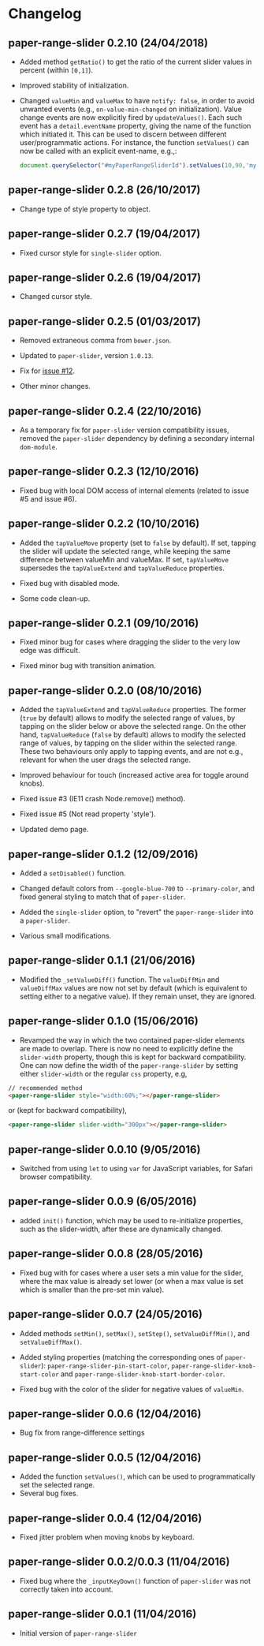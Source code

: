 # Changelog

## paper-range-slider 0.2.10 (24/04/2018)

- Added method `getRatio()` to get the ratio of the current slider values in percent (within `[0,1]`).

- Improved stability of initialization.

- Changed `valueMin` and `valueMax` to have `notify: false`, in order to avoid unwanted events (e.g., `on-value-min-changed` on initialization). Value change events are now explicitly fired by `updateValues()`. Each such event has a `detail.eventName` property, giving the name of the function which initiated it. This can be used to discern between different user/programmatic actions. For instance, the function `setValues()` can now be called with an explicit event-name, e.g.,:
  ```javascript
  document.querySelector("#myPaperRangeSliderId").setValues(10,90,'myEventName');
  ```

## paper-range-slider 0.2.8 (26/10/2017)

 - Change type of style property to object.

## paper-range-slider 0.2.7 (19/04/2017)

- Fixed cursor style for `single-slider` option.

## paper-range-slider 0.2.6 (19/04/2017)

- Changed cursor style.

## paper-range-slider 0.2.5 (01/03/2017)

- Removed extraneous comma from `bower.json`.

- Updated to `paper-slider`, version `1.0.13`.

- Fix for [issue #12](https://github.com/IftachSadeh/paper-range-slider/issues/12).

- Other minor changes.

## paper-range-slider 0.2.4 (22/10/2016)

- As a temporary fix for `paper-slider` version compatibility issues, removed the `paper-slider` dependency by defining a secondary internal `dom-module`.

## paper-range-slider 0.2.3 (12/10/2016)

- Fixed bug with local DOM access of internal elements (related to issue #5 and issue #6).

## paper-range-slider 0.2.2 (10/10/2016)

- Added the `tapValueMove` property (set to `false` by default). If set, tapping the slider will update the selected range, while keeping the same difference between valueMin and valueMax. If set, `tapValueMove` supersedes the `tapValueExtend` and `tapValueReduce` properties.

- Fixed bug with disabled mode.

- Some code clean-up.

## paper-range-slider 0.2.1 (09/10/2016)

- Fixed minor bug for cases where dragging the slider to the very low edge was difficult.

- Fixed minor bug with transition animation.

## paper-range-slider 0.2.0 (08/10/2016)

- Added the `tapValueExtend` and `tapValueReduce` properties. The former (`true` by default) allows to modify the selected range of values, by tapping on the slider below or above the selected range. On the other hand, `tapValueReduce` (`false` by default) allows to modify the selected range of values, by tapping on the slider within the selected range. These two behaviours only apply to tapping events, and are not e.g., relevant for when the user drags the selected range.

- Improved behaviour for touch (increased active area for toggle around knobs).

- Fixed issue #3 (IE11 crash Node.remove() method).

- Fixed issue #5 (Not read property 'style').

- Updated demo page.

## paper-range-slider 0.1.2 (12/09/2016)

- Added a `setDisabled()` function.

- Changed default colors from `--google-blue-700` to `--primary-color`, and fixed general styling to match that of `paper-slider`.

- Added the `single-slider` option, to "revert" the `paper-range-slider` into a `paper-slider`.

- Various small modifications.

## paper-range-slider 0.1.1 (21/06/2016)

- Modified the `_setValueDiff()` function. The `valueDiffMin` and `valueDiffMax` values are now not set by default (which is equivalent to setting either to a negative value). If they remain unset, they are ignored.

## paper-range-slider 0.1.0 (15/06/2016)

- Revamped the way in which the two contained paper-slider elements are made to overlap. There is now no need to explicitly define the `slider-width` property, though this is kept for backward compatibility. One can now define the width of the `paper-range-slider` by setting either `slider-width` or the regular `css` property, e.g,
```html
// recommended method
<paper-range-slider style="width:60%;"></paper-range-slider>
```
or (kept for backward compatibility),
```html
<paper-range-slider slider-width="300px"></paper-range-slider>
```

## paper-range-slider 0.0.10 (9/05/2016)

- Switched from using `let` to using `var` for JavaScript variables, for Safari browser compatibility.

## paper-range-slider 0.0.9 (6/05/2016)

- added `init()` function, which may be used to re-initialize properties, such as the slider-width, after these are dynamically changed.

## paper-range-slider 0.0.8 (28/05/2016)

- Fixed bug with for cases where a user sets a min value for the slider, where the max value is already set lower (or when a max value is set which is smaller than the pre-set min value).

## paper-range-slider 0.0.7 (24/05/2016)

- Added methods `setMin()`, `setMax()`, `setStep()`, `setValueDiffMin()`, and `setValueDiffMax()`.

- Added styling properties (matching the corresponding ones of `paper-slider`): `paper-range-slider-pin-start-color`, `paper-range-slider-knob-start-color` and `paper-range-slider-knob-start-border-color`.

- Fixed bug with the color of the slider for negative values of `valueMin`.

## paper-range-slider 0.0.6 (12/04/2016)

- Bug fix from range-difference settings

## paper-range-slider 0.0.5 (12/04/2016)

- Added the function `setValues()`, which can be used to programmatically set the selected range.
- Several bug fixes.

## paper-range-slider 0.0.4 (12/04/2016)

- Fixed jitter problem when moving knobs by keyboard.

## paper-range-slider 0.0.2/0.0.3 (11/04/2016)

- Fixed bug where the `_inputKeyDown()` function of `paper-slider` was not correctly taken into account.

## paper-range-slider 0.0.1 (11/04/2016)

- Initial version of `paper-range-slider`

